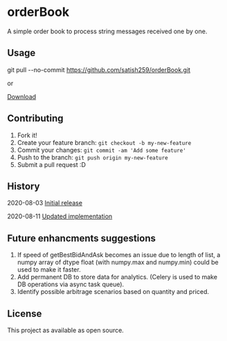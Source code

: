 # orderBook

A simple order book to process string messages received one by one.

## Usage

git pull --no-commit https://github.com/satish259/orderBook.git

or

[Download](https://github.com/satish259/orderBook/archive/master.zip)

## Contributing

1. Fork it!
2. Create your feature branch: `git checkout -b my-new-feature`
3. Commit your changes: `git commit -am 'Add some feature'`
4. Push to the branch: `git push origin my-new-feature`
5. Submit a pull request :D

## History
2020-08-03 [Initial release](https://github.com/satish259/orderBook/commit/e799584601bf9d6e1365673225c8c6b63a4f1c88)

2020-08-11 [Updated implementation](https://github.com/satish259/orderBook/archive/master.zip)

## Future enhancments suggestions
1) If speed of getBestBidAndAsk becomes an issue due to length of list, a numpy array of dtype float (with numpy.max and numpy.min) could be used to make it faster.
2) Add permanent DB to store data for analytics. (Celery is used to make DB operations via async task queue).
3) Identify possible arbitrage scenarios based on quantity and priced.

## License

This project as available as open source.
